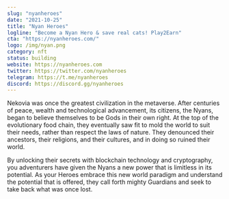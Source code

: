 ```yaml
---
slug: "nyanheroes"
date: "2021-10-25"
title: "Nyan Heroes"
logline: "Become a Nyan Hero & save real cats! Play2Earn"
cta: "https://nyanheroes.com/"
logo: /img/nyan.png
category: nft
status: building
website: https://nyanheroes.com
twitter: https://twitter.com/nyanheroes
telegram: https://t.me/nyanheroes
discord: https://discord.gg/nyanheroes
---
```


Nekovia was once the greatest civilization in the metaverse. After centuries of peace, wealth and technological advancement, its citizens, the Nyans, began to believe themselves to be Gods in their own right.
At the top of the evolutionary food chain, they eventually saw fit to mold the world to suit their needs, rather than respect the laws of nature. They denounced their ancestors,
their religions, and their cultures, and in doing so ruined their world.

By unlocking their secrets with blockchain technology and cryptography, you adventurers have given the Nyans a new power that is limitless in its potential.
As your Heroes embrace this new world paradigm and understand the potential that is offered, they call forth mighty Guardians and seek to take back what was once lost.
